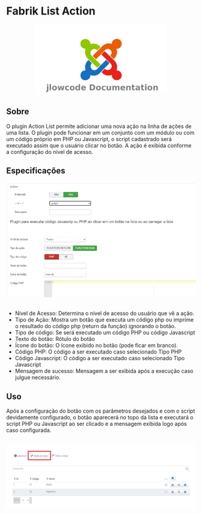 # Fabrik List Action

<div align="center">
  <img src="./.github/jlowcodelogo.png" width="350" />
</div>




## Sobre
<p>O plugin Action List permite adicionar uma nova ação na linha de ações de uma lista. O plugin pode funcionar em um conjunto com um módulo ou com um código próprio em PHP ou Javascript, o script cadastrado será executado assim que o usuário clicar no botão. A ação é exibida conforme a configuração do nível de acesso.</p>

## Especificações
<div align="center">
  <img src="./.github/1.png" />
</div>
<br />

- Nível de Acesso: Determina o nível de acesso do usuário que vê a ação.
- Tipo de Ação: Mostra um botão que executa um código php ou imprime o resultado do código php (return da função) ignorando o botão.
- Tipo de código: Se será executado um código PHP ou código Javascript
- Texto do botão: Rótulo do botão
- Ícone do botão: O ícone exibido no botão (pode ficar em branco).
- Código PHP: O código a ser executado caso selecionado Tipo PHP
- Código Javascript: O código a ser executado caso selecionado Tipo Javascript
- Mensagem de sucesso: Mensagem a ser exibida após a execução caso julgue necessário.

## Uso

<p>Após a configuração do botão com os parâmetros desejados e com o script devidamente configurado, o botão aparecerá no topo da lista e executará o script PHP ou Javascript ao ser clicado e a mensagem exibida logo após caso configurada.</p>

<br />
<div align="center">
  <img src="./.github/2.png" />
</div>
